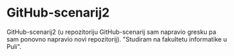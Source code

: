 # GitHub-scenarij2
GitHub-scenarij2 (u repozitoriju GitHub-scenarij sam napravio gresku pa sam ponovno napravio novi repozitorij).
"Studiram na fakultetu informatike u Puli".
